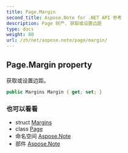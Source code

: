 ```yaml
---
title: Page.Margin
second_title: Aspose.Note for .NET API 参考
description: Page 财产. 获取或设置边距
type: docs
weight: 80
url: /zh/net/aspose.note/page/margin/
---
```

## Page.Margin property

获取或设置边距。

```csharp
public Margins Margin { get; set; }
```

### 也可以看看

* struct [Margins](../../margins/)
* class [Page](../)
* 命名空间 [Aspose.Note](../../page/)
* 部件 [Aspose.Note](../../../)


